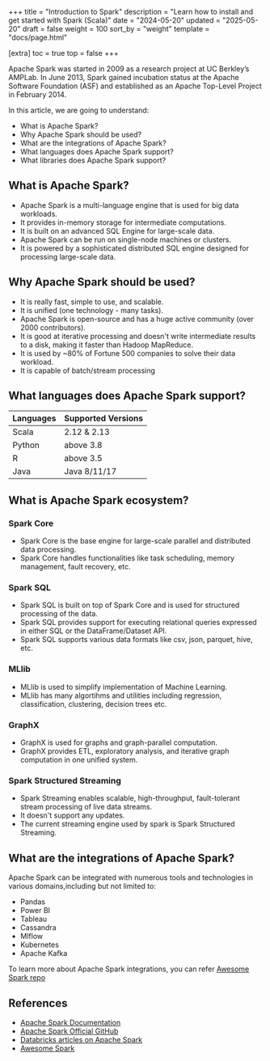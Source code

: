 +++
title = "Introduction to Spark"
description = "Learn how to install and get started with Spark (Scala)"
date = "2024-05-20"
updated = "2025-05-20"
draft = false
weight = 100 
sort_by = "weight"
template = "docs/page.html"

[extra]
toc = true
top = false 
+++


Apache Spark was started in 2009 as a research project at UC Berkley’s AMPLab.
In June 2013, Spark gained incubation status at the Apache Software Foundation (ASF) and established as an Apache Top-Level Project in February 2014.

In this article, we are going to understand:
- What is Apache Spark?
- Why Apache Spark should be used?
- What are the integrations of Apache Spark?
- What languages does Apache Spark support?
- What libraries does Apache Spark support?


## What is Apache Spark?
- Apache Spark is a multi-language engine that is used for big data workloads.
- It provides in-memory storage for intermediate computations.
- It is built on an advanced SQL Engine for large-scale data. 
- Apache Spark can be run on single-node machines or clusters.
- It is powered by a sophisticated distributed SQL engine designed for processing large-scale data.


## Why Apache Spark should be used?
- It is really fast, simple to use, and scalable.
- It is unified (one technology - many tasks).
- Apache Spark is open-source and has a huge active community (over 2000 contributors).
- It is good at iterative processing and doesn't write intermediate results to a disk, making it faster than Hadoop MapReduce.
- It is used by ~80% of Fortune 500 companies to solve their data workload.
- It is capable of batch/stream processing


## What languages does Apache Spark support?
| Languages | Supported Versions |
|:----------|:-------------------|
| Scala     | 2.12 & 2.13        |
| Python    | above 3.8          |
| R         | above 3.5          |
| Java      | Java 8/11/17       |


## What is Apache Spark ecosystem?

### Spark Core 
- Spark Core is the base engine for large-scale parallel and distributed data processing.
- Spark Core handles functionalities like task scheduling, memory management, fault recovery, etc.

### Spark SQL 
- Spark SQL is built on top of Spark Core and is used for structured  processing of the data.
- Spark SQL provides support for executing relational queries expressed in either SQL or the DataFrame/Dataset API.
- Spark SQL supports various data formats like csv, json, parquet, hive, etc.

### MLlib 
- MLlib is used to simplify implementation of Machine Learning.
- MLlib has many algortihms and utilities including regression, classification, clustering, decision trees etc.

### GraphX 
- GraphX is used for graphs and graph-parallel computation.
- GraphX provides ETL, exploratory analysis, and iterative graph computation in one unified system.

### Spark Structured Streaming 
- Spark Streaming enables scalable, high-throughput, fault-tolerant stream processing of live data streams.
- It doesn't support any updates.
- The current streaming engine used by spark is Spark Structured Streaming.


## What are the integrations of Apache Spark?
Apache Spark can be integrated with numerous tools and technologies in various domains,including but not limited to:
- Pandas
- Power BI
- Tableau
- Cassandra
- Mlflow
- Kubernetes
- Apache Kafka

To learn more about Apache Spark integrations, you can refer [Awesome Spark repo](https://github.com/awesome-spark/awesome-spark)



## References
- [Apache Spark Documentation](https://spark.apache.org/)
- [Apache Spark Official GitHub](https://github.com/apache/spark)
- [Databricks articles on Apache Spark](https://www.databricks.com/spark/getting-started-with-apache-spark)
- [Awesome Spark](https://github.com/awesome-spark/awesome-spark)
